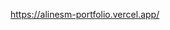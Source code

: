 <a href="https://alinesm-portfolio.vercel.app/" style="font-size:32px">https://alinesm-portfolio.vercel.app/</a>
